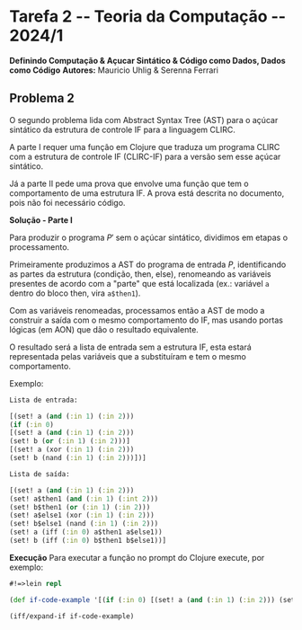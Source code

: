 # Tarefa 2 -- Teoria da Computação -- 2024/1
**Definindo Computação & Açucar Sintático & Código como Dados, Dados como Código**
**Autores:** Mauricio Uhlig & Serenna Ferrari

## Problema 2

O segundo problema lida com Abstract Syntax Tree (AST) para o açúcar sintático da estrutura de controle IF para a linguagem CLIRC.

A parte I requer uma função em Clojure que traduza um programa CLIRC com a estrutura de controle IF (CLIRC-IF) para a versão sem esse açúcar sintático.

Já a parte II pede uma prova que envolve uma função que tem o comportamento de uma estrutura IF. A prova está descrita no documento, pois não foi necessário código.

**Solução - Parte I**

Para produzir o programa $P'$ sem o açúcar sintático, dividimos em etapas o processamento.

Primeiramente produzimos a AST do programa de entrada $P$, identificando as partes da estrutura (condição, then, else),
renomeando as variáveis presentes de acordo com a "parte" que está localizada (ex.: variável `a` dentro do bloco then, vira `a$then1`).

Com as variáveis renomeadas, processamos então a AST de modo a construir a saída com o mesmo comportamento do IF, mas usando portas lógicas (em AON) que
dão o resultado equivalente.

O resultado será a lista de entrada sem a estrutura IF, esta estará representada pelas variáveis que a substituíram e tem o mesmo comportamento.

Exemplo:

```clojure
Lista de entrada:

[(set! a (and (:in 1) (:in 2)))
(if (:in 0)
[(set! a (and (:in 1) (:in 2)))
(set! b (or (:in 1) (:in 2)))]
[(set! a (xor (:in 1) (:in 2)))
(set! b (nand (:in 1) (:in 2)))])]

Lista de saída:

[(set! a (and (:in 1) (:in 2)))
(set! a$then1 (and (:in 1) (:int 2)))
(set! b$then1 (or (:in 1) (:in 2)))
(set! a$else1 (xor (:in 1) (:in 2)))
(set! b$else1 (nand (:in 1) (:in 2)))
(set! a (iff (:in 0) a$then1 a$else1))
(set! b (iff (:in 0) b$then1 b$else1))]

```



**Execução**
Para executar a função no prompt do Clojure execute, por exemplo:
```clojure
#!=>lein repl

(def if-code-example '[(if (:in 0) [(set! a (and (:in 1) (:in 2))) (set! b (or (:in 1) (:in 2)))] [(set! a (xor (:in 1) (:in 2)))(set! b (nand (:in 1) (:in 2)))])])

(iff/expand-if if-code-example)

```